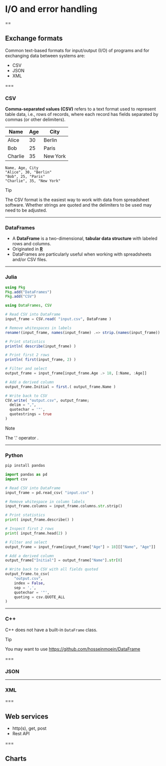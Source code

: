 # I/O and error handling

==

## Exchange formats

Common text-based formats for input/output (I/O) of programs and for exchanging data between systems are:

- CSV
- JSON
- XML

===

### CSV

**Comma‑separated values (CSV)** refers to a text format used to represent table data, i.e., rows of records, where each record has fields separated by commas (or other delimiters).

<div class="twocolumn">
<div>

| Name    | Age | City      |
|---------|-----|-----------|
| Alice   | 30  | Berlin    |
| Bob     | 25  | Paris     |
| Charlie | 35  | New York  |

</div>
<div>

```csv
Name, Age, City
"Alice", 30, "Berlin"
"Bob", 25, "Paris"
"Charlie", 35, "New York"
```
</div>
</div>

> [!TIP]
> The CSV format is the easiest way to work with data from spreadsheet software. Whether strings are quoted and the delimiters to be used may need to be adjusted. 


---

### DataFrames

- A **DataFrame** is a two-dimensional, **tabular data structure** with labeled rows and columns.
- Originated in [**R**](https://en.wikipedia.org/wiki/R_(programming_language))
- DataFrames are particularly useful when working with spreadsheets and/or CSV files.

---


### Julia

```julia
using Pkg
Pkg.add("DataFrames")
Pkg.add("CSV")
```

```julia [1-4|6-7|9-10|12-13|15-16|18-19|22-26]
using DataFrames, CSV

# Read CSV into DataFrame
input_frame = CSV.read( "input.csv", DataFrame )

# Remove whitespaces in labels
rename!(input_frame, names(input_frame) .=> strip.(names(input_frame)) )

# Print statistics
println( describe(input_frame) )

# Print first 2 rows
println( first(input_frame, 2) )

# Filter and select
output_frame = input_frame[input_frame.Age .> 18, [:Name, :Age]]

# Add a derived column
output_frame.Initial = first.( output_frame.Name )

# Write back to CSV
CSV.write( "output.csv", output_frame;
  delim = ",",
  quotechar = '"',
  quotestrings = true
)
```

> [!NOTE]
> The '.' operator .

---

### Python

```bash
pip install pandas
```

```python
import pandas as pd
import csv

# Read CSV into DataFrame
input_frame = pd.read_csv( "input.csv" )

# Remove whitespace in column labels
input_frame.columns = input_frame.columns.str.strip()

# Print statistics
print( input_frame.describe() )

# Inspect first 2 rows
print( input_frame.head(2) )

# Filter and select
output_frame = input_frame[input_frame["Age"] > 18][["Name", "Age"]]

# Add a derived column
output_frame["Initial"] = output_frame["Name"].str[0]

# Write back to CSV with all fields quoted
output_frame.to_csv(
    "output.csv",
    index = False,
    sep = ',',
    quotechar = '"',
    quoting = csv.QUOTE_ALL
)
```

---

### C++

C++ does not have a built-in `DataFrame` class.

> [!TIP]
> You may want to use https://github.com/hosseinmoein/DataFrame

===

### JSON

---

### XML

===

## Web services

- http(s), get, post
- Rest API

===

## Charts



